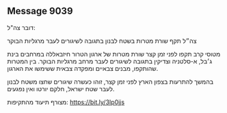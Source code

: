 ## Message 9039

דובר צה"ל:

צה״ל תקף שורת מטרות בשטח לבנון בתגובה לשיגורים לעבר מרגליות הבוקר

מטוסי קרב תקפו לפני זמן קצר שורת מטרות של ארגון הטרור חיזבאללה במרחבים בינת ג׳בל, א-סלטניה וצדיקין בתגובה לשיגורים לעבר מרחב מרגליות הבוקר. בין המטרות שהותקפו, מבנים צבאיים ומפקדה צבאית ששימשו את הארגון.

בהמשך להתרעות בצפון הארץ לפני זמן קצר, זוהו כעשרה שיגורים שחצו משטח לבנון לעבר שטח ישראל, חלקם יורטו ואין נפגעים.

מצורף תיעוד מהתקיפות: https://bit.ly/3Ip0jjs

